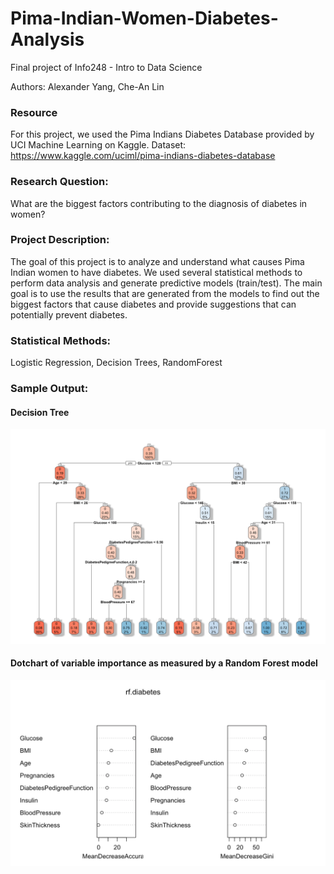 # Pima-Indian-Women-Diabetes-Analysis
Final project of Info248 - Intro to Data Science

Authors: Alexander Yang, Che-An Lin

### Resource
For this project, we used the Pima Indians Diabetes Database provided by UCI Machine Learning on Kaggle.
Dataset: https://www.kaggle.com/uciml/pima-indians-diabetes-database

### Research Question:
What are the biggest factors contributing to the diagnosis of diabetes in women?

### Project Description:
The goal of this project is to analyze and understand what causes Pima Indian women to have diabetes. We used several statistical methods to perform data analysis and generate predictive models (train/test). The main goal is to use the results that are generated from the models to find out the biggest factors that cause diabetes and provide suggestions that can potentially prevent diabetes. 

### Statistical Methods:
Logistic Regression, Decision Trees, RandomForest

### Sample Output:

#### Decision Tree

![Decision Tree](https://github.com/cheanlin07/Pima-Indian-Women-Diabetes-Analysis/blob/master/Sample_images/decision_tree.png?raw=true)

#### Dotchart of variable importance as measured by a Random Forest model
![dotplot](https://github.com/cheanlin07/Pima-Indian-Women-Diabetes-Analysis/blob/master/Sample_images/dotplot_importance.png?raw=true)




